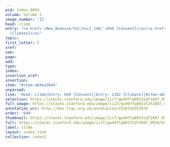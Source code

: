 ```yaml
---
pid: index_0694
volume: Volume 3
image_number: '13'
head: clime
entry: "<a href='/New_Beehive/toc/toc2_146/'>649 [Consent]</a>|<a href='/New_Beehive/toc/toc2_262/'>1342
  [Climate]</a>"
topic: 
first_letter: C
xref: 
see: 
page: 
add: 
type: 
index: 
insertion_xref: 
insertion: 
item: "#item-a84ea3044"
unparsed: 
line: 'Head: clime|Entry: 649 [Consent]|Entry: 1342 [Climate]|#item-a84ea3044'
selection: https://stacks.stanford.edu/image/iiif/gw497tq8651%2F1607_0956/854,933,605,129/full/0/default.jpg
full_image: https://stacks.stanford.edu/image/iiif/gw497tq8651%2F1607_0956/full/full/0/default.jpg
annotation_uri: http://dev.llgc.org.uk/annotation/1536334352478
order: '694'
thumbnail: https://stacks.stanford.edu/image/iiif/gw497tq8651%2F1607_0956/854,933,605,129/150,/0/default.jpg
full: https://stacks.stanford.edu/image/iiif/gw497tq8651%2F1607_0956/854,933,605,129/full/0/default.jpg
label: clime
layout: index_item
collection: index1
---
```

